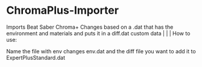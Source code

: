# ChromaPlus-Importer
Imports Beat Saber Chroma+ Changes based on a .dat that has the environment and materials and puts it in a diff.dat custom data
|
|
|
How to use:

Name the file with env changes env.dat and the diff file you want to add it to ExpertPlusStandard.dat
